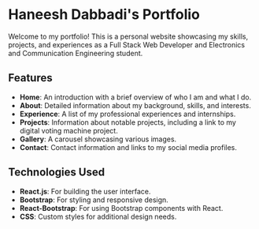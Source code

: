 # Haneesh Dabbadi's Portfolio

Welcome to my portfolio! This is a personal website showcasing my skills, projects, and experiences as a Full Stack Web Developer and Electronics and Communication Engineering student.

## Features

- **Home**: An introduction with a brief overview of who I am and what I do.
- **About**: Detailed information about my background, skills, and interests.
- **Experience**: A list of my professional experiences and internships.
- **Projects**: Information about notable projects, including a link to my digital voting machine project.
- **Gallery**: A carousel showcasing various images.
- **Contact**: Contact information and links to my social media profiles.

## Technologies Used

- **React.js**: For building the user interface.
- **Bootstrap**: For styling and responsive design.
- **React-Bootstrap**: For using Bootstrap components with React.
- **CSS**: Custom styles for additional design needs.
